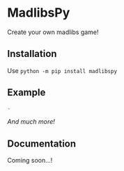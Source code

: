 # **MadlibsPy**
Create your own madlibs game!

## **Installation**
Use `python -m pip install madlibspy`

## **Example**
```py
-
```
*And much more!*

## **Documentation**
Coming soon...!